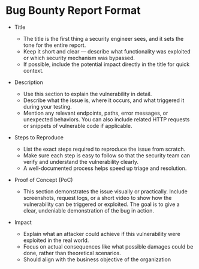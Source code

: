 # Bug Bounty Report Format

- Title
  
  - The title is the first thing a security engineer sees, and it sets the tone for the entire report.
  - Keep it short and clear — describe what functionality was exploited or which security mechanism was bypassed.
  - If possible, include the potential impact directly in the title for quick context.
 
- Description

  - Use this section to explain the vulnerability in detail.
  - Describe what the issue is, where it occurs, and what triggered it during your testing.
  - Mention any relevant endpoints, paths, error messages, or unexpected behaviors. You can also include related HTTP requests or snippets of vulnerable code if applicable.
 
- Steps to Reproduce

  - List the exact steps required to reproduce the issue from scratch.
  - Make sure each step is easy to follow so that the security team can verify and understand the vulnerability clearly.
  - A well-documented process helps speed up triage and resolution.
 
- Proof of Concept (PoC)

  - This section demonstrates the issue visually or practically. Include screenshots, request logs, or a short video to show how the vulnerability can be triggered or exploited. The goal is to give a clear, undeniable demonstration of the bug in action.
 
- Impact

  - Explain what an attacker could achieve if this vulnerability were exploited in the real world.
  - Focus on actual consequences like what possible damages could be done, rather than theoretical scenarios.
  - Should align with the business objective of the organization
